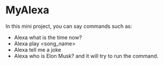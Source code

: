 # MyAlexa
In this mini project, you can say commands such as:
- Alexa what is the time now?
- Alexa play <song_name>
- Alexa tell me a joke
- Alexa who is Elon Musk?
and it will try to run the command.
